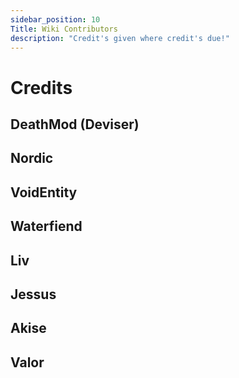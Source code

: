 ```yaml
---
sidebar_position: 10
Title: Wiki Contributors
description: "Credit's given where credit's due!"
---
```

# Credits

## DeathMod (Deviser)

## Nordic

## VoidEntity

## Waterfiend

## Liv

##  Jessus

## Akise

## Valor


